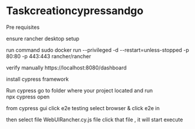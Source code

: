 # Taskcreationcypressandgo

Pre requisites 

ensure rancher desktop  setup  


run command 
sudo docker run --privileged -d --restart=unless-stopped -p 80:80 -p 443:443 rancher/rancher

verify  manually https://localhost:8080/dashboard

install cypress framework 

 Run cypress 
 go to folder where your project  located and run  
                    npx cypress open
                    
                    
from cypress gui  click e2e testing select browser & click e2e in <selected browser>
  
then select file WebUIRancher.cy.js file click that file , it will start execute 

